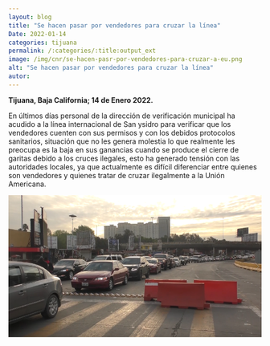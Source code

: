 ```yaml
---
layout: blog
title: "Se hacen pasar por vendedores para cruzar la línea"
Date: 2022-01-14
categories: tijuana
permalink: /:categories/:title:output_ext
image: /img/cnr/se-hacen-pasr-por-vendedores-para-cruzar-a-eu.png
alt: "Se hacen pasar por vendedores para cruzar la línea"
autor:
---
```


**Tijuana, Baja California; 14 de Enero 2022.** 

En últimos días personal de la dirección de verificación municipal ha acudido a la línea internacional de San ysidro para verificar que los vendedores cuenten con sus permisos y con los debidos protocolos sanitarios, situación que no les genera molestia lo que realmente les preocupa es la baja en sus ganancias cuando se produce el cierre de garitas debido a los cruces ilegales, esto ha generado tensión con las autoridades locales, ya que actualmente es difícil diferenciar entre quienes son vendedores y quienes tratar de cruzar ilegalmente a la Unión Americana.

<div id="carouselExampleSlidesOnly" class="carousel slide" data-ride="carousel">
  <div class="carousel-inner">
    <div class="carousel-item active">
       <img class="d-block w-100" src="/img/cnr/se-hacen-pasr-por-vendedores-para-cruzar-a-eu.png" loading="lazy"  alt="Se hacen pasar por vendedores para cruzar la línea">
    </div>
  </div>
</div>